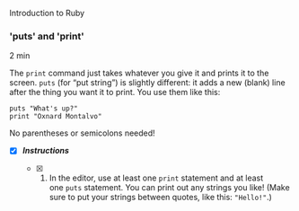 Introduction to Ruby

### 'puts' and 'print'

2 min

The `print` command just takes whatever you give it and prints it to the screen. `puts` (for “put string”) is slightly different: it adds a new (blank) line after the thing you want it to print. You use them like this:

```
puts "What's up?"
print "Oxnard Montalvo"
```

No parentheses or semicolons needed!

- [x] ***Instructions***

    - [x] 1. In the editor, use at least one `print` statement and at least one `puts` statement. You can print out any strings you like! (Make sure to put your strings between quotes, like this: `"Hello!"`.)